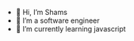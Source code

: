 - 👋 Hi, I’m Shams
- 👀 I’m a software engineer
- 🌱 I’m currently learning javascript

<!---
shamsmoney/shamsmoney is a ✨ special ✨ repository because its `README.md` (this file) appears on your GitHub profile.
You can click the Preview link to take a look at your changes.
--->
